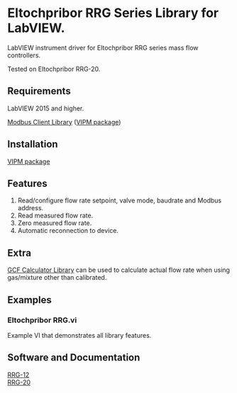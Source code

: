 # Eltochpribor RRG Series Library for LabVIEW.
LabVIEW instrument driver for Eltochpribor RRG series mass flow controllers.

Tested on Eltochpribor RRG-20.

## Requirements
LabVIEW 2015 and higher.

[Modbus Client Library](https://github.com/plasmapper/modbus-client-labview) ([VIPM package](https://www.vipm.io/package/plasmapper_lib_pl_modbus_client/))

## Installation
[VIPM package](https://www.vipm.io/package/plasmapper_lib_pl_eltochpribor_rrg/)

## Features
1. Read/configure flow rate setpoint, valve mode, baudrate and Modbus address.
2. Read measured flow rate.
3. Zero measured flow rate.
4. Automatic reconnection to device.

## Extra
[GCF Calculator Library](https://github.com/plasmapper/gcf-calculator-labview) can be used to calculate actual flow rate when using gas/mixture other than calibrated.

## Examples
### Eltochpribor RRG.vi
Example VI that demonstrates all library features.

## Software and Documentation
[RRG-12](https://eltochpribor.ru/upload/zip/%D0%A0%D0%A0%D0%93-12.rar)  
[RRG-20](https://drive.google.com/file/d/1ov4l3L0pDe8frplhclJo1kfsVCZQ7Hfq/view?usp=sharing)  
